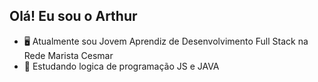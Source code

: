 ## Olá! Eu sou o Arthur





- 🖥️ Atualmente sou Jovem Aprendiz de Desenvolvimento Full Stack na Rede Marista Cesmar 
- 🌱 Estudando logica de programação JS e JAVA


  


